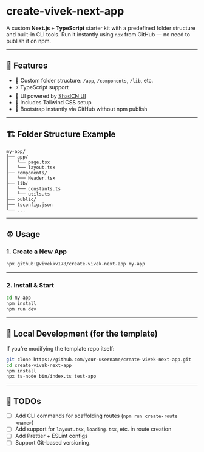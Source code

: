 # create-vivek-next-app

A custom **Next.js + TypeScript** starter kit with a predefined folder structure and built-in CLI tools. Run it instantly using `npx` from GitHub — no need to publish it on npm.

---

## 🚀 Features

* 📁 Custom folder structure: `/app`, `/components`, `/lib`, etc.
* ⚡ TypeScript support
* 🎨 UI powered by [ShadCN UI](https://ui.shadcn.com)
* 🧱 Includes Tailwind CSS setup
* 🧪 Bootstrap instantly via GitHub without npm publish

---

## 🏗️ Folder Structure Example

```
my-app/
├── app/
│   └── page.tsx
│   └── layout.tsx
├── components/
│   └── Header.tsx
├── lib/
│   └── constants.ts
│   └── utils.ts
├── public/
├── tsconfig.json
└── ...
```

---

## ⚙️ Usage

### 1. Create a New App

```bash
npx github:@vivekkv178/create-vivek-next-app my-app
```
---

### 2. Install & Start

```bash
cd my-app
npm install
npm run dev
```

---

## 🧪 Local Development (for the template)

If you're modifying the template repo itself:

```bash
git clone https://github.com/your-username/create-vivek-next-app.git
cd create-vivek-next-app
npm install
npx ts-node bin/index.ts test-app
```

---

## 🔧 TODOs

* [ ] Add CLI commands for scaffolding routes (`npm run create-route <name>`)
* [ ] Add support for `layout.tsx`, `loading.tsx`, etc. in route creation
* [ ] Add Prettier + ESLint configs
* [ ] Support Git-based versioning.
